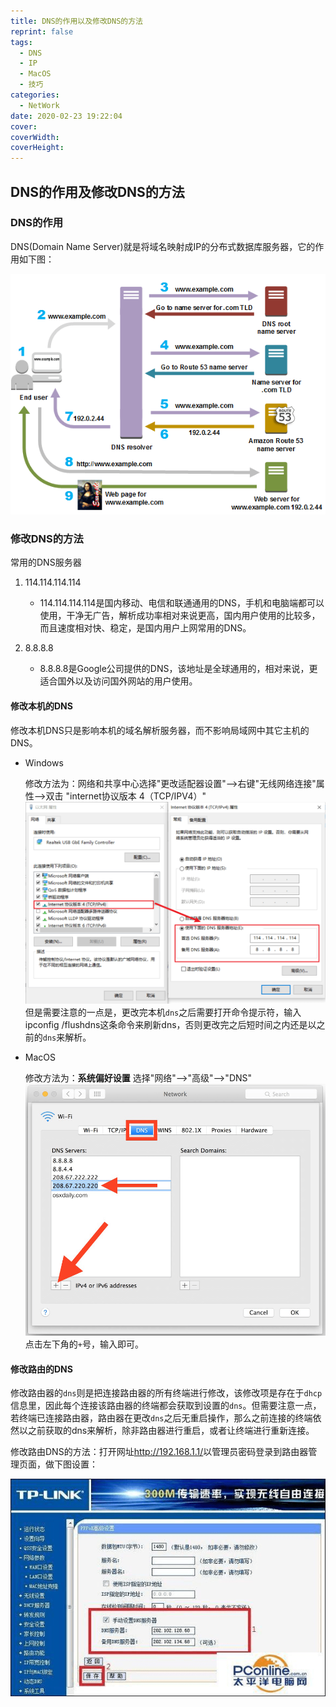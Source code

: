 ```yaml
---
title: DNS的作用以及修改DNS的方法
reprint: false
tags:
  - DNS
  - IP
  - MacOS
  - 技巧
categories:
  - NetWork
date: 2020-02-23 19:22:04
cover:
coverWidth:
coverHeight:
---
```


## DNS的作用及修改DNS的方法

### DNS的作用

DNS(Domain Name Server)就是将域名映射成IP的分布式数据库服务器，它的作用如下图：

![](/images/d53c079e6fee1db686ce716eae654185.png)

### 修改DNS的方法

常用的DNS服务器

1. 114.114.114.114

   * 114.114.114.114是国内移动、电信和联通通用的DNS，手机和电脑端都可以使用，干净无广告，解析成功率相对来说更高，国内用户使用的比较多，而且速度相对快、稳定，是国内用户上网常用的DNS。

2. 8.8.8.8

   * 8.8.8.8是Google公司提供的DNS，该地址是全球通用的，相对来说，更适合国外以及访问国外网站的用户使用。

#### 修改本机的DNS

修改本机DNS只是影响本机的域名解析服务器，而不影响局域网中其它主机的DNS。

- Windows

   修改方法为：网络和共享中心选择"更改适配器设置"——>右键"无线网络连接"属性——>双击 "internet协议版本 4（TCP/IPV4）"
   ![](/images/89ca0ca391f30021b5b0bdc8cd2ea4dd.png)
   但是需要注意的一点是，更改完本机`dns`之后需要打开命令提示符，输入ipconfig /flushdns这条命令来刷新dns，否则更改完之后短时间之内还是以之前的`dns`来解析。

- MacOS

   修改方法为：**系统偏好设置** 选择"网络"——>"高级"——>"DNS"
   ![](/images/2197b8a0b95b5799514296cd0316f7b5.png)
   点击左下角的`+`号，输入即可。

#### 修改路由的DNS

修改路由器的`dns`则是把连接路由器的所有终端进行修改，该修改项是存在于`dhcp`信息里，因此每个连接该路由器的终端都会获取到设置的`dns`。但需要注意一点，若终端已连接路由器，路由器在更改`dns`之后无重启操作，那么之前连接的终端依然以之前获取的dns来解析，除非路由器进行重启，或者让终端进行重新连接。

修改路由DNS的方法：打开网址<http://192.168.1.1/>以管理员密码登录到路由器管理页面，做下图设置：

![](/images/55cb819382357e4e209031930d8cb003.png)
